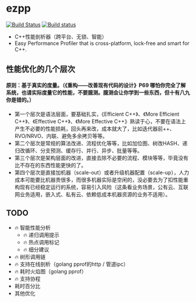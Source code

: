 # ezpp

[![Build Status](https://semaphoreci.com/api/v1/orca-zhang-91/ezpp/branches/master/shields_badge.svg)](https://semaphoreci.com/orca-zhang-91/ezpp)  [![Build status](https://ci.appveyor.com/api/projects/status/x1s4dckwtdmtq25r?svg=true)](https://ci.appveyor.com/project/orca-zhang/ezpp)

- C++性能剖析器（跨平台、无锁、智能）
- Easy Performance Profiler that is cross-platform, lock-free and smart for C++.

## 性能优化的几个层次

#### 原则：基于真实的度量。（《重构——改善现有代码的设计》P69 哪怕你完全了解系统，也请实际度量它的性能，不要臆测。臆测会让你学到一些东西，但十有八九你是错的。）

- 第一个层次是语法层面，要基础扎实，《Efficient C++》、《More Efficient C++》、《Effective C++》、《More Effective C++》熟读于心，不要在语法上产生不必要的性能损耗，回头再来改，成本就大了，比如迭代器前++、RVO/NRVO、内联、避免多余拷贝等等。
- 第二个层次是常规的算法改进、流程优化等等，比如加位图、树改HASH、递归改循环、分支预测、缓存行、并行、异步、批量等等。
- 第三个层次是架构层面的改进，直接去除不必要的流程、模块等等，毕竟没有比不存在的东西性能更快的了。
- 第四个层次是直接加机器（scale-out）或者升级机器配置（scale-up），人力成本可能要比机器贵很多，而很多机器实际是空闲的，没必要去为了扣性能重构现有已经稳定运行的系统，容易引入风险（这条看业务场景，公有云、互联网业务适用，嵌入式、私有云、依赖低成本机器资源的业务不适用）。

## TODO

- 🔥 智能性能分析
  - 🔥 递归调用提示
  - 🔥 热点调用标记
  - 🔥 细分建议
- 🔥 树形调用链
- 🔥 支持在线剖析（golang pprof的http / 管道ipc）
- 🔥 耗时火焰图（golang pprof）
- 🔥 支持协程
- 耗时百分比
- 其他优化
